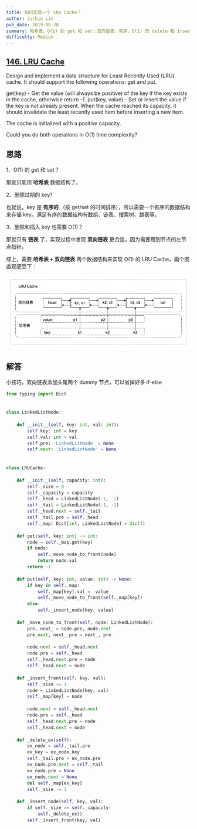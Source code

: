 ```yaml
---
title: 如何实现一个 LRU Cache？
author: Jachin Lin
pub_date: 2019-08-28
summary: 哈希表，O(1) 的 get 和 set；双向链表，有序，O(1) 的 delete 和 insert。
difficulty: Medium
---
```


## [146. LRU Cache](https://leetcode.com/problems/lru-cache/)

Design and implement a data structure for Least Recently Used (LRU) cache. It should support the following operations: get and put.

get(key) - Get the value (will always be positive) of the key if the key exists in the cache, otherwise return -1.
put(key, value) - Set or insert the value if the key is not already present. When the cache reached its capacity, it should invalidate the least recently used item before inserting a new item.

The cache is initialized with a positive capacity.

Could you do both operations in O(1) time complexity?

## 思路

1、O(1) 的 get 和 set？

那就只能用 **哈希表** 数据结构了。

2、删除过期的 key? 

也就说，key 是 **有序的** （按 get/set 的时间排序），所以需要一个有序的数据结构来存储 key。满足有序的数据结构有数组、链表、搜索树、跳表等。

3、删除和插入 key 也需要 O(1)？

那就只有 **链表** 了，实现过程中发现 **双向链表** 更合适，因为需要用到节点的左节点指针。

综上，需要 **哈希表 + 双向链表** 两个数据结构来实现 O(1) 的 LRU Cache。画个图直观感受下：

![LRU Cache](./img/lru-cache.jpg)

## 解答

小技巧，双向链表添加头尾两个 dummy 节点，可以省掉好多 if-else

```python
from typing import Dict


class LinkedListNode:
    
    def __init__(self, key: int, val: int):
        self.key: int = key
        self.val: int = val
        self.pre: 'LinkedListNode' = None
        self.next: 'LinkedListNode' = None
     
    
class LRUCache:

    def __init__(self, capacity: int):
        self._size = 0
        self._capacity = capacity
        self._head = LinkedListNode(-1, -1)
        self._tail = LinkedListNode(-1, -1)
        self._head.next = self._tail
        self._tail.pre = self._head
        self._map: Dict[int, LinkedListNode] = dict()

    def get(self, key: int) -> int:
        node = self._map.get(key)
        if node:
            self._move_node_to_front(node)
            return node.val
        return -1

    def put(self, key: int, value: int) -> None:
        if key in self._map:
            self._map[key].val =  value
            self._move_node_to_front(self._map[key])
        else:
            self._insert_node(key, value)

    def _move_node_to_front(self, node: LinkedListNode):
        pre, next_ = node.pre, node.next
        pre.next, next_.pre = next_, pre
        
        node.next = self._head.next
        node.pre = self._head
        self._head.next.pre = node
        self._head.next = node
    
    def _insert_front(self, key, val):
        self._size += 1
        node = LinkedListNode(key, val)
        self._map[key] = node
        
        node.next = self._head.next
        node.pre = self._head
        self._head.next.pre = node
        self._head.next = node
    
    def _delete_ex(self):
        ex_node = self._tail.pre
        ex_key = ex_node.key
        self._tail.pre = ex_node.pre
        ex_node.pre.next = self._tail
        ex_node.pre = None
        ex_node.next = None
        del self._map[ex_key]
        self._size -= 1
        
    def _insert_node(self, key, val):
        if self._size >= self._capacity:
            self._delete_ex()
        self._insert_front(key, val)  
```